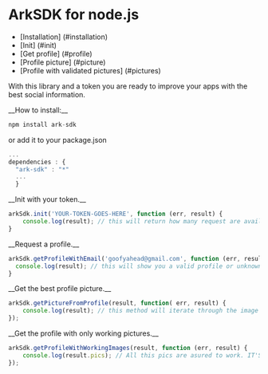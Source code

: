 ArkSDK for node.js
=======
* [Installation] (#installation)
* [Init] (#init)
* [Get profile] (#profile)
* [Profile picture] (#picture)
* [Profile with validated pictures] (#pictures)

With this library and a token you are ready to improve your apps with the best social information.

<a name="installation" />
__How to install:__

```js
npm install ark-sdk
```
or add it to your package.json
```js
...
dependencies : {
  "ark-sdk" : "*"
  ...
  }
```

<a name="init" />
__Init with your token.__

```js
arkSdk.init('YOUR-TOKEN-GOES-HERE', function (err, result) {
	console.log(result); // this will return how many request are available on this token
}
```

<a name="profile" />
__Request a profile.__

```js
arkSdk.getProfileWithEmail('goofyahead@gmail.com', function (err, result) {
  console.log(result); // this will show you a valid profile or unknown
}
```
<a name="picture" />
__Get the best profile picture.__

```js
arkSdk.getPictureFromProfile(result, function( err, result) {
	console.log(result); // this method will iterate through the image to pick the best one. IT'S SLOW!
});
```
<a name="pictures" />
__Get the profile with only working pictures.__

```js
arkSdk.getProfileWithWorkingImages(result, function (err, result) {
	console.log(result.pics); // All this pics are asured to work. IT'S SLOW
});
```

